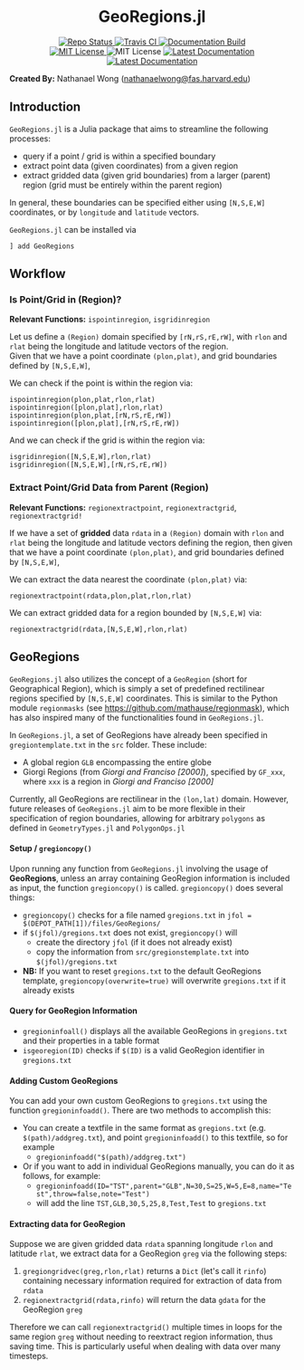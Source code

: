 # **<div align="center">GeoRegions.jl</div>**

<p align="center">
  <a href="https://www.repostatus.org/#active">
    <img alt="Repo Status" src="https://www.repostatus.org/badges/latest/active.svg?style=flat-square" />
  </a>
  <a href="https://travis-ci.com/github/JuliaClimate/GeoRegions.jl">
    <img alt="Travis CI" src="https://travis-ci.com/JuliaClimate/GeoRegions.jl.svg?branch=master&style=flat-square">
  </a>
  <a href="https://github.com/JuliaClimate/GeoRegions.jl/actions?query=workflow%3ADocumentation">
    <img alt="Documentation Build" src="https://github.com/JuliaClimate/GeoRegions.jl/workflows/Documentation/badge.svg">
  </a>
  <br>
  <a href="https://mit-license.org">
    <img alt="MIT License" src="https://img.shields.io/badge/License-MIT-blue.svg?style=flat-square">
  </a>
	<img alt="MIT License" src="https://img.shields.io/github/v/release/JuliaClimate/GeoRegions.jl.svg?style=flat-square">
  <a href="https://juliaclimate.github.io/GeoRegions.jl/stable/">
    <img alt="Latest Documentation" src="https://img.shields.io/badge/docs-stable-blue.svg?style=flat-square">
  </a>
  <a href="https://juliaclimate.github.io/GeoRegions.jl/dev/">
    <img alt="Latest Documentation" src="https://img.shields.io/badge/docs-latest-blue.svg?style=flat-square">
  </a>
</p>

**Created By:** Nathanael Wong (nathanaelwong@fas.harvard.edu)

## **Introduction**

`GeoRegions.jl` is a Julia package that aims to streamline the following processes:
* query if a point / grid is within a specified boundary
* extract point data (given coordinates) from a given region
* extract gridded data (given grid boundaries) from a larger (parent) region (grid must be entirely within the parent region)

In general, these boundaries can be specified either using `[N,S,E,W]` coordinates, or by `longitude` and `latitude` vectors.

`GeoRegions.jl` can be installed via
```
] add GeoRegions
```

## **Workflow**

### **Is Point/Grid in (Region)?**
**Relevant Functions:** `ispointinregion`, `isgridinregion`

Let us define a `(Region)` domain specified by `[rN,rS,rE,rW]`, with `rlon` and `rlat` being the longitude and latitude vectors of the region.\
Given that we have a point coordinate `(plon,plat)`, and grid boundaries defined by `[N,S,E,W]`,

We can check if the point is within the region via:
```
ispointinregion(plon,plat,rlon,rlat)
ispointinregion([plon,plat],rlon,rlat)
ispointinregion(plon,plat,[rN,rS,rE,rW])
ispointinregion([plon,plat],[rN,rS,rE,rW])
```

And we can check if the grid is within the region via:
```
isgridinregion([N,S,E,W],rlon,rlat)
isgridinregion([N,S,E,W],[rN,rS,rE,rW])
```

### **Extract Point/Grid Data from Parent (Region)**
**Relevant Functions:** `regionextractpoint`, `regionextractgrid`, `regionextractgrid!`

If we have a set of **gridded** data `rdata` in a `(Region)` domain with `rlon` and `rlat` being the longitude and latitude vectors defining the region, then given that we have a point coordinate `(plon,plat)`, and grid boundaries defined by `[N,S,E,W]`,

We can extract the data nearest the coordinate `(plon,plat)` via:
```
regionextractpoint(rdata,plon,plat,rlon,rlat)
```

We can extract gridded data for a region bounded by `[N,S,E,W]` via:
```
regionextractgrid(rdata,[N,S,E,W],rlon,rlat)
```

## **GeoRegions**

`GeoRegions.jl` also utilizes the concept of a `GeoRegion` (short for Geographical Region), which is simply a set of predefined rectilinear regions specified by `[N,S,E,W]` coordinates.  This is similar to the Python module `regionmasks` (see https://github.com/mathause/regionmask), which has also inspired many of the functionalities found in `GeoRegions.jl`.

In `GeoRegions.jl`, a set of GeoRegions have already been specified in `gregiontemplate.txt` in the `src` folder.  These include:
* A global region `GLB` encompassing the entire globe
* Giorgi Regions (from *Giorgi and Franciso [2000]*), specified by `GF_xxx`, where `xxx` is a region in *Giorgi and Franciso [2000]*

Currently, all GeoRegions are rectilinear in the `(lon,lat)` domain.  However, future releases of `GeoRegions.jl` aim to be more flexible in their specification of region boundaries, allowing for arbitrary `polygons` as defined in `GeometryTypes.jl` and `PolygonOps.jl`

#### **Setup / `gregioncopy()`**
Upon running any function from `GeoRegions.jl` involving the usage of **GeoRegions**, unless an array containing GeoRegion information is included as input, the function `gregioncopy()` is called.  `gregioncopy()` does several things:
* `gregioncopy()` checks for a file named `gregions.txt` in `jfol = $(DEPOT_PATH[1])/files/GeoRegions/`
* if `$(jfol)/gregions.txt` does not exist, `gregioncopy()` will
    * create the directory `jfol` (if it does not already exist)
    * copy the information from `src/gregionstemplate.txt` into `$(jfol)/gregions.txt`
* **NB:** If you want to reset `gregions.txt` to the default GeoRegions template, `gregioncopy(overwrite=true)` will overwrite `gregions.txt` if it already exists

#### **Query for GeoRegion Information**
* `gregioninfoall()` displays all the available GeoRegions in `gregions.txt` and their properties in a table format
* `isgeoregion(ID)` checks if `$(ID)` is a valid GeoRegion identifier in `gregions.txt`

#### **Adding Custom GeoRegions**
You can add your own custom GeoRegions to `gregions.txt` using the function `gregioninfoadd()`.  There are two methods to accomplish this:
* You can create a textfile in the same format as `gregions.txt` (e.g. `$(path)/addgreg.txt`), and point `gregioninfoadd()` to this textfile, so for example
	* `gregioninfoadd("$(path)/addgreg.txt")`
* Or if you want to add in individual GeoRegions manually, you can do it as follows, for example:
	* `gregioninfoadd(ID="TST",parent="GLB",N=30,S=25,W=5,E=8,name="Test",throw=false,note="Test")`
	* will add the line `TST,GLB,30,5,25,8,Test,Test` to `gregions.txt`

#### Extracting data for GeoRegion
Suppose we are given gridded data `rdata` spanning longitude `rlon` and latitude `rlat`, we extract data for a GeoRegion `greg` via the following steps:
 1. `gregiongridvec(greg,rlon,rlat)` returns a `Dict` (let's call it `rinfo`) containing necessary information required for extraction of data from `rdata`
 2. `regionextractgrid(rdata,rinfo)` will return the data `gdata` for the GeoRegion `greg`

Therefore we can call `regionextractgrid()` multiple times in loops for the same region `greg` without needing to reextract region information, thus saving time.  This is particularly useful when dealing with data over many timesteps.
